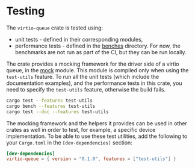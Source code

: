 # Testing

The `virtio-queue` crate is tested using:
- unit tests - defined in their corresponding modules,
- performance tests - defined in the [benches](../benches) directory. For now,
  the benchmarks are not run as part of the CI, but they can be run locally.

The crate provides a mocking framework for the driver side of a virtio queue,
in the [mock](../src/mock.rs) module.
This module is compiled only when using the `test-utils` feature. To run all
the unit tests (which include the documentation examples), and the performance
tests in this crate, you need to specify the `test-utils` feature, otherwise
the build fails.

```bash
cargo test --features test-utils
cargo bench --features test-utils
cargo test --doc --features test-utils
```

The mocking framework and the helpers it provides can be used in other crates
as well in order to test, for example, a specific device implementation. To be
able to use these test utilities, add the following to your `Cargo.toml` in the
`[dev-dependencies]` section:

```toml
[dev-dependencies]
virtio-queue = { version = "0.1.0", features = ["test-utils"] }
```
